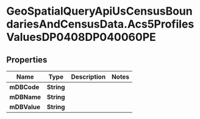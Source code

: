 # GeoSpatialQueryApiUsCensusBoundariesAndCensusData.Acs5ProfilesValuesDP0408DP040060PE

## Properties

Name | Type | Description | Notes
------------ | ------------- | ------------- | -------------
**mDBCode** | **String** |  | 
**mDBName** | **String** |  | 
**mDBValue** | **String** |  | 



